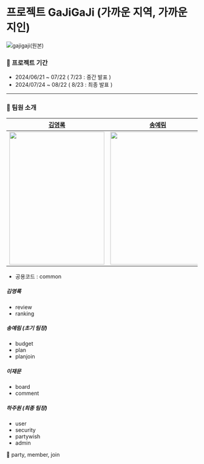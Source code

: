 # 프로젝트 GaJiGaJi (가까운 지역, 가까운 지인)
![gajigaji(원본)](https://github.com/user-attachments/assets/40dba062-7587-4a77-ab81-06a7351b4d3c)
### 📅 프로젝트 기간
- 2024/06/21 ~ 07/22 ( 7/23 : 중간 발표 )
- 2024/07/24 ~ 08/22 ( 8/23 : 최종 발표 )
---
### 🌿 팀원 소개
|[김영록](https://github.com/starnyar)|[송예림](https://github.com/hobbang7531)|[이재문](https://github.com/jaemoooooon)|[하주원](https://github.com/hajju0617)|
|:---:|:---:|:---:|:---:|
|<img src="https://github.com/user-attachments/assets/ca5cfd04-56e2-4155-a3ec-37d91df1c8f8" width="250" height="350">|<img src="https://github.com/user-attachments/assets/cf1c459b-ec96-4e07-8332-9fb5693c900d" width="250" height="350">|<img src="https://github.com/user-attachments/assets/ca5cfd04-56e2-4155-a3ec-37d91df1c8f8" width="250" height="350">|<img src="https://github.com/user-attachments/assets/38d83670-c36d-451d-bf9a-7f78631c0fe7" width="250" height="350">|

- 공용코드 : common
##### 김영록
- review
- ranking
##### 송예림 (초기 팀장)
- budget
- plan
- planjoin
##### 이재문
- board
- comment
##### 하주원 (최종 팀장)
- user
- security
- partywish
- admin




🌿 
party, member, join
